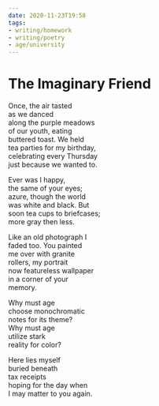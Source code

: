 ```yaml
---
date: 2020-11-23T19:58
tags:
- writing/homework
- writing/poetry
- age/university
---
```


# The Imaginary Friend

Once, the air tasted  
as we danced  
along the purple meadows  
of our youth, eating  
buttered toast. We held  
tea parties for my birthday,  
celebrating every Thursday  
just because we wanted to.  

Ever was I happy,  
the same of your eyes;  
azure, though the world  
was white and black. But  
soon tea cups to briefcases;  
more gray then less.  

Like an old photograph I  
faded too. You painted  
me over with granite  
rollers, my portrait  
now featureless wallpaper  
in a corner of your  
memory.  

Why must age  
choose monochromatic  
notes for its theme?  
Why must age  
utilize stark  
reality for color?  

Here lies myself  
buried beneath  
tax receipts  
hoping for the day when  
I may matter to you again.  
